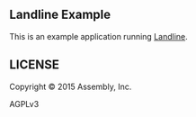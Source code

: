 Landline Example
---

This is an example application running [Landline](https://landline.io).


## LICENSE

Copyright © 2015 Assembly, Inc.

AGPLv3
